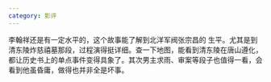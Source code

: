 ```yaml
---
category: 影评
---
```

李翰祥还是有一定水平的，这个故事能了解到北洋军阀张宗昌的
生平。尤其是到清东陵炸慈禧墓那段，过程演得挺详细。查一下地图，能看到清东陵在唐山遵化，
都让历史书上的单点事件变得具象了。其次男主求雨、审案等段子也值得一看，会看到他虽昏庸，做得也并非全是坏事。
